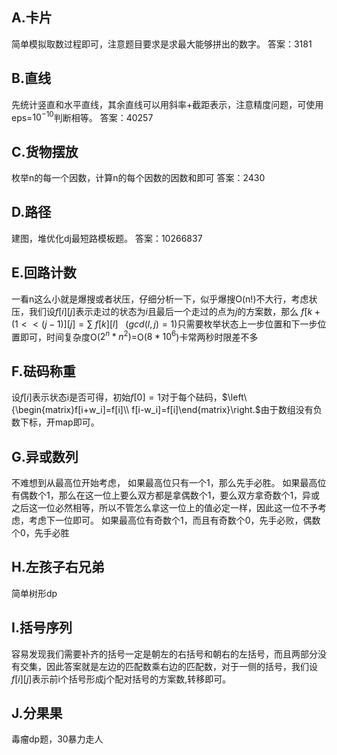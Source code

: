 ## A.卡片
简单模拟取数过程即可，注意题目要求是求最大能够拼出的数字。
答案：3181
## B.直线
先统计竖直和水平直线，其余直线可以用斜率+截距表示，注意精度问题，可使用eps=$10^{-10}$判断相等。
答案：40257
##  C.货物摆放
枚举n的每一个因数，计算n的每个因数的因数和即可
答案：2430
##  D.路径
建图，堆优化dj最短路模板题。
答案：10266837
## E.回路计数
一看n这么小就是爆搜或者状压，仔细分析一下，似乎爆搜O(n!)不大行，考虑状压，我们设$f[i][j]$表示走过的状态为$i$且最后一个走过的点为$j$的方案数，那么
$f[k+(1<<(j-1)][j]=\sum\ f[k][l]~~~(gcd(l,j)=1)$只需要枚举状态上一步位置和下一步位置即可，时间复杂度O($2^n*n^2$)=O($8*10^6$)卡常两秒时限差不多
## F.砝码称重
设$f[i]$表示状态i是否可得，初始$f[0]=1$对于每个砝码，$\left\{\begin{matrix}f[i+w_i]=f[i]\\
f[i-w_i]=f[i]\end{matrix}\right.$由于数组没有负数下标，开map即可。
## G.异或数列
不难想到从最高位开始考虑，
如果最高位只有一个1，那么先手必胜。
如果最高位有偶数个1，那么在这一位上要么双方都是拿偶数个1，要么双方拿奇数个1，异或之后这一位必然相等，所以不管怎么拿这一位上的值必定一样，因此这一位不予考虑，考虑下一位即可。
如果最高位有奇数个1，而且有奇数个0，先手必败，偶数个0，先手必胜
## H.左孩子右兄弟
简单树形dp
## I.括号序列
容易发现我们需要补齐的括号一定是朝左的右括号和朝右的左括号，而且两部分没有交集，因此答案就是左边的匹配数乘右边的匹配数，对于一侧的括号，我们设$f[i][j]$表示前i个括号形成j个配对括号的方案数,转移即可。
## J.分果果
毒瘤dp题，30暴力走人